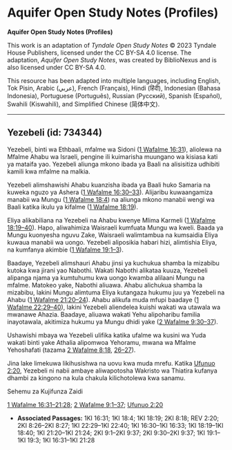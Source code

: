 # Aquifer Open Study Notes (Profiles)

**Aquifer Open Study Notes (Profiles)**

This work is an adaptation of *Tyndale Open Study Notes* © 2023 Tyndale House Publishers, licensed under the CC BY\-SA 4\.0 license. The adaptation, *Aquifer Open Study Notes*, was created by BiblioNexus and is also licensed under CC BY\-SA 4\.0\.

This resource has been adapted into multiple languages, including English, Tok Pisin, Arabic (عربي), French (Français), Hindi (हिंदी), Indonesian (Bahasa Indonesia), Portuguese (Português), Russian (Русский), Spanish (Español), Swahili (Kiswahili), and Simplified Chinese (简体中文).



--------------------------------

## Yezebeli (id: 734344)

Yezebeli, binti wa Ethbaali, mfalme wa Sidoni ([1 Wafalme 16:31](https://ref.ly/1Kgs16:31)), aliolewa na Mfalme Ahabu wa Israeli, pengine ili kuimarisha muungano wa kisiasa kati ya mataifa yao. Yezebeli aliunga mkono ibada ya Baali na alisisitiza udhibiti kamili kwa mfalme na malkia.

Yezebeli alimshawishi Ahabu kuanzisha ibada ya Baali huko Samaria na kuweka nguzo ya Ashera ([1 Wafalme 16:30–33](https://ref.ly/1Kgs16:30-1Kgs16:33)). Alijaribu kuwaangamiza manabii wa Mungu ([1 Wafalme 18:4](https://ref.ly/1Kgs18:4)) na aliunga mkono manabii wengi wa Baali katika ikulu ya kifalme ([1 Wafalme 18:19](https://ref.ly/1Kgs18:19)).

Eliya alikabiliana na Yezebeli na Ahabu kwenye Mlima Karmeli ([1 Wafalme 18:19–40](https://ref.ly/1Kgs18:19-1Kgs18:40)). Hapo, aliwahimiza Waisraeli kumfuata Mungu wa kweli. Baada ya Mungu kuonyesha nguvu Zake, Waisraeli walimtambua na kumsaidia Eliya kuwaua manabii wa uongo. Yezebeli aliposikia habari hizi, alimtishia Eliya, na kumfanya akimbie ([1 Wafalme 19:1–3](https://ref.ly/1Kgs19:1-1Kgs19:3)).

Baadaye, Yezebeli alimshauri Ahabu jinsi ya kuchukua shamba la mizabibu kutoka kwa jirani yao Nabothi. Wakati Nabothi alikataa kuuza, Yezebeli alipanga njama ya kumtuhumu kwa uongo kwamba alilaani Mungu na mfalme. Matokeo yake, Nabothi aliuawa. Ahabu alichukua shamba la mizabibu, lakini Mungu alimtuma Eliya kutangaza hukumu juu ya Yezebeli na Ahabu ([1 Wafalme 21:20–24](https://ref.ly/1Kgs21:20-1Kgs21:24)). Ahabu alikufa muda mfupi baadaye ([1 Wafalme 22:29–40](https://ref.ly/1Kgs22:29-1Kgs22:40)), lakini Yezebeli aliendelea kuishi wakati wa utawala wa mwanawe Ahazia. Baadaye, aliuawa wakati Yehu alipoharibu familia inayotawala, akitimiza hukumu ya Mungu dhidi yake ([2 Wafalme 9:30–37](https://ref.ly/2Kgs9:30-2Kgs9:37)).

Ushawishi mbaya wa Yezebeli ulifika katika ufalme wa kusini wa Yuda wakati binti yake Athalia alipomwoa Yehoramu, mwana wa Mfalme Yehoshafati (tazama [2 Wafalme 8:18](https://ref.ly/2Kgs8:18), [26–27](https://ref.ly/2Kgs8:26-2Kgs8:27)).

Jina lake limekuwa likihusishwa na uovu kwa muda mrefu. Katika [Ufunuo 2:20](https://ref.ly/Rev2:20), Yezebeli ni nabii ambaye aliwapotosha Wakristo wa Thiatira kufanya dhambi za kingono na kula chakula kilichotolewa kwa sanamu.

Sehemu za Kujifunza Zaidi

[1 Wafalme 16:31–21:28](https://ref.ly/1Kgs16:31-1Kgs21:28); [2 Wafalme 9:1–37](https://ref.ly/2Kgs9:1-2Kgs9:37); [Ufunuo 2:20](https://ref.ly/Rev2:20)

* **Associated Passages:** 1KI 16:31; 1KI 18:4; 1KI 18:19; 2KI 8:18; REV 2:20; 2KI 8:26–2KI 8:27; 1KI 22:29–1KI 22:40; 1KI 16:30–1KI 16:33; 1KI 18:19–1KI 18:40; 1KI 21:20–1KI 21:24; 2KI 9:1–2KI 9:37; 2KI 9:30–2KI 9:37; 1KI 19:1–1KI 19:3; 1KI 16:31–1KI 21:28

